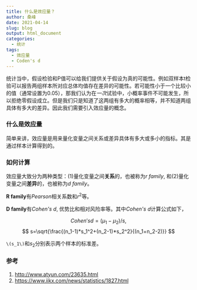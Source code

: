 ```yaml
---
title: 什么是效应量？
author: 桑峰
date: 2021-04-14
slug: blog
output: html_document
categories:
  - 统计
tags:
  - 效应量
  - Coden's d
---
```




统计当中，假设检验和P值可以给我们提供关于假设为真的可能性。例如双样本t检验可以报告两组样本所对应总体均值存在差异的可能性。若可能性小于一个比较小的值（通常设置为0.05），那我们认为在*一次*试验中，小概率事件不可能发生，所以拒绝零假设成立。但是我们只是知道了这两组有多大的概率相等，并不知道两组具体有多大的差异。因此我们需要引入效应量的概念。

### 什么是效应量

简单来讲，效应量是用来量化变量之间关系或差异具体有多大或多小的指标。其是通过样本计算得到的。


### 如何计算

效应量大致分为两种类型：(1)量化变量之间**关系**的，也被称为*r family*, 和(2)量化变量之间**差异**的，也被称为*d family*。

**R family**有*Pearson*相关系数和$r^2$等。

**D family**有*Cohen's d*, 优势比和相对风险率等。其中*Cohen's d*计算公式如下，

$$
Cohen's d=(\mu_1-\mu_2)/s,
$$
$$
s=\sqrt{\frac{(n_1-1)*s_1^2+(n_2-1)*s_2^2}{(n_1+n_2-2)}}
$$

`\(s_1\)`和$s_2$分别表示两个样本的标准差。

### 参考

1. http://www.atyun.com/23635.html
2. https://www.iikx.com/news/statistics/1827.html
